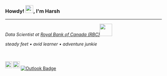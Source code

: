 ### Howdy! <img src="https://media.giphy.com/media/hvRJCLFzcasrR4ia7z/giphy.gif" width="25px">, I'm Harsh
----------
<p><em>Data Scientist at <a href="https://www.rbc.com/about-rbc.html">Royal Bank of Canada (RBC)</a><img src="https://media.giphy.com/media/IUNycHoVqvLDowiiam/giphy.gif" width="40" height="40"></em></p>

<em>steady feet • avid learner • adventure junkie</em>

<br>
<br>

<a href="https://www.linkedin.com/in/harsh-shah3/">
  <img align="left" alt="Harsh's LinkdeIN" width="22px" src="https://cdn.jsdelivr.net/npm/simple-icons@v3/icons/linkedin.svg" />
</a>
<a href="https://twitter.com/i_harsh3">
  <img align="left" alt="Harsh's Twitter" width="22px" src="https://cdn.jsdelivr.net/npm/simple-icons@v3/icons/twitter.svg" />
</a>

[![Outlook Badge](https://img.shields.io/badge/shah5610@mylaurier.ca-black?style=flat-square&logo=microsoft-outlook&logoColor=white)](mailto:shah5610@mylaurier.ca)
